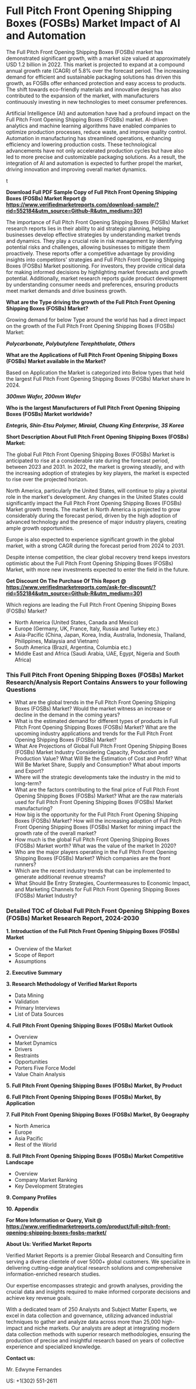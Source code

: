 <meta name="title" content="Global Full Pitch Front Opening Shipping Boxes (FOSBs) Market Impact of AI and Automation"><meta name="description" content="The Full Pitch Front Opening Shipping Boxes (FOSBs) market has demonstrated significant growth, with a market size valued at approximately USD 1.2 billion in 2022. Thi"><meta name="title" content="Full Pitch Front Opening Shipping Boxes (FOSBs) Market Size, Share, Scope, Trends, Growth, Opportunities, Analysis, Forecast"><h1>Full Pitch Front Opening Shipping Boxes (FOSBs) Market Impact of AI and Automation</h1><p>The Full Pitch Front Opening Shipping Boxes (FOSBs) market has demonstrated significant growth, with a market size valued at approximately USD 1.2 billion in 2022. This market is projected to expand at a compound annual growth rate (CAGR) of 5.8% over the forecast period. The increasing demand for efficient and sustainable packaging solutions has driven this growth, as FOSBs offer enhanced protection and easy access to products. The shift towards eco-friendly materials and innovative designs has also contributed to the expansion of the market, with manufacturers continuously investing in new technologies to meet consumer preferences.</p><p>Artificial Intelligence (AI) and automation have had a profound impact on the Full Pitch Front Opening Shipping Boxes (FOSBs) market. AI-driven analytics and machine learning algorithms have enabled companies to optimize production processes, reduce waste, and improve quality control. Automation in manufacturing has streamlined operations, enhancing efficiency and lowering production costs. These technological advancements have not only accelerated production cycles but have also led to more precise and customizable packaging solutions. As a result, the integration of AI and automation is expected to further propel the market, driving innovation and improving overall market dynamics.</p>t</p><p id="" class=""><strong>Download Full PDF Sample Copy of Full Pitch Front Opening Shipping Boxes (FOSBs) Market Report @ <a href="https://www.verifiedmarketreports.com/download-sample/?rid=552184&utm_source=Github-R&utm_medium=301" target="_blank">https://www.verifiedmarketreports.com/download-sample/?rid=552184&utm_source=Github-R&utm_medium=301</a></strong></p><p>The importance of&nbsp;Full Pitch Front Opening Shipping Boxes (FOSBs) Market research reports lies in their ability to aid strategic planning, helping businesses develop effective strategies by understanding market trends and dynamics. They play a crucial role in risk management by identifying potential risks and challenges, allowing businesses to mitigate them proactively. These reports offer a competitive advantage by providing insights into competitors' strategies and Full Pitch Front Opening Shipping Boxes (FOSBs) Market positioning. For investors, they provide critical data for making informed decisions by highlighting market forecasts and growth potential. Additionally, market research reports guide product development by understanding consumer needs and preferences, ensuring products meet market demands and drive business growth.</p><p><strong>What are the&nbsp;Type driving the growth of the Full Pitch Front Opening Shipping Boxes (FOSBs) Market?</strong></p><p id="" class="">Growing demand for below Type around the world has had a direct impact on the growth of the Full Pitch Front Opening Shipping Boxes (FOSBs) Market:</p><em><strong>Polycarbonate, Polybutylene Terephthalate, Others</strong></em></p><strong>What are the&nbsp;Applications&nbsp;of Full Pitch Front Opening Shipping Boxes (FOSBs) Market available in the Market?</strong></p><p id="" class="">Based on Application the Market is categorized into Below types that held the largest Full Pitch Front Opening Shipping Boxes (FOSBs) Market share In 2024.</p><em><strong>300mm Wafer, 200mm Wafer</strong></em></p><strong>Who is the largest Manufacturers of Full Pitch Front Opening Shipping Boxes (FOSBs) Market worldwide?</strong></p><p><em><strong>Entegris, Shin-Etsu Polymer, Miraial, Chuang King Enterprise, 3S Korea</strong></em></p><p id="" class=""><strong>Short Description About Full Pitch Front Opening Shipping Boxes (FOSBs) Market:</strong></p><p>The global Full Pitch Front Opening Shipping Boxes (FOSBs) Market is anticipated to rise at a considerable rate during the forecast period, between 2023 and 2031. In 2022, the market is growing steadily, and with the increasing adoption of strategies by key players, the market is expected to rise over the projected horizon.</p><p>North America, particularly the United States, will continue to play a pivotal role in the market's development. Any changes in the United States could significantly impact the Full Pitch Front Opening Shipping Boxes (FOSBs) Market growth trends. The market in North America is projected to grow considerably during the forecast period, driven by the high adoption of advanced technology and the presence of major industry players, creating ample growth opportunities.</p><p>Europe is also expected to experience significant growth in the global market, with a strong CAGR during the forecast period from 2024 to 2031.</p><p>Despite intense competition, the clear global recovery trend keeps investors optimistic about the Full Pitch Front Opening Shipping Boxes (FOSBs) Market, with more new investments expected to enter the field in the future.</p><p id="" class=""><strong>Get Discount On The Purchase Of This Report @ <a href="https://www.verifiedmarketreports.com/ask-for-discount/?rid=552184&utm_source=Github-R&utm_medium=301" target="_blank">https://www.verifiedmarketreports.com/ask-for-discount/?rid=552184&utm_source=Github-R&utm_medium=301</a></strong></p>Which regions are leading the Full Pitch Front Opening Shipping Boxes (FOSBs) Market?</p><ul><li>North America (United States, Canada and Mexico)</li><li>Europe (Germany, UK, France, Italy, Russia and Turkey etc.)</li><li>Asia-Pacific (China, Japan, Korea, India, Australia, Indonesia, Thailand, Philippines, Malaysia and Vietnam)</li><li>South America (Brazil, Argentina, Columbia etc.)</li><li>Middle East and Africa (Saudi Arabia, UAE, Egypt, Nigeria and South Africa)</li></ul><h3 id="" class="">This Full Pitch Front Opening Shipping Boxes (FOSBs) Market Research/Analysis Report Contains Answers to your following Questions</h3><ul><li>What are the global trends in the Full Pitch Front Opening Shipping Boxes (FOSBs) Market? Would the market witness an increase or decline in the demand in the coming years?</li><li>What is the estimated demand for different types of products in Full Pitch Front Opening Shipping Boxes (FOSBs) Market? What are the upcoming industry applications and trends for the Full Pitch Front Opening Shipping Boxes (FOSBs) Market?</li><li>What Are Projections of Global Full Pitch Front Opening Shipping Boxes (FOSBs) Market Industry Considering Capacity, Production and Production Value? What Will Be the Estimation of Cost and Profit? What Will Be Market Share, Supply and Consumption? What about imports and Export?</li><li>Where will the strategic developments take the industry in the mid to long-term?</li><li>What are the factors contributing to the final price of Full Pitch Front Opening Shipping Boxes (FOSBs) Market? What are the raw materials used for Full Pitch Front Opening Shipping Boxes (FOSBs) Market manufacturing?</li><li>How big is the opportunity for the Full Pitch Front Opening Shipping Boxes (FOSBs) Market? How will the increasing adoption of Full Pitch Front Opening Shipping Boxes (FOSBs) Market for mining impact the growth rate of the overall market?</li><li>How much is the global Full Pitch Front Opening Shipping Boxes (FOSBs) Market worth? What was the value of the market In 2020?</li><li>Who are the major players operating in the Full Pitch Front Opening Shipping Boxes (FOSBs) Market? Which companies are the front runners?</li><li>Which are the recent industry trends that can be implemented to generate additional revenue streams?</li><li>What Should Be Entry Strategies, Countermeasures to Economic Impact, and Marketing Channels for Full Pitch Front Opening Shipping Boxes (FOSBs) Market Industry?</li></ul><h3 id="" class="">Detailed TOC of Global Full Pitch Front Opening Shipping Boxes (FOSBs) Market Research Report, 2024-2030</h3><p id="" class=""><strong>1. Introduction of the Full Pitch Front Opening Shipping Boxes (FOSBs) Market</strong></p><ul><li>Overview of the Market</li><li>Scope of Report</li><li>Assumptions</li></ul><p id="" class=""><strong>2. Executive Summary</strong></p><p id="" class=""><strong>3. Research Methodology of Verified Market Reports</strong></p><ul><li>Data Mining</li><li>Validation</li><li>Primary Interviews</li><li>List of Data Sources</li></ul><p id="" class=""><strong>4. Full Pitch Front Opening Shipping Boxes (FOSBs) Market Outlook</strong></p><ul><li>Overview</li><li>Market Dynamics</li><li>Drivers</li><li>Restraints</li><li>Opportunities</li><li>Porters Five Force Model</li><li>Value Chain Analysis</li></ul><p id="" class=""><strong>5. Full Pitch Front Opening Shipping Boxes (FOSBs) Market, By Product</strong></p><p id="" class=""><strong>6. Full Pitch Front Opening Shipping Boxes (FOSBs) Market, By Application</strong></p><p id="" class=""><strong>7. Full Pitch Front Opening Shipping Boxes (FOSBs) Market, By Geography</strong></p><ul><li>North America</li><li>Europe</li><li>Asia Pacific</li><li>Rest of the World</li></ul><p id="" class=""><strong>8. Full Pitch Front Opening Shipping Boxes (FOSBs) Market Competitive Landscape</strong></p><ul><li>Overview</li><li>Company Market Ranking</li><li>Key Development Strategies</li></ul><p id="" class=""><strong>9. Company Profiles</strong></p><p id="" class=""><strong>10. Appendix</strong></p><p id="" class=""><strong>For More Information or Query, Visit @ <a href="https://www.verifiedmarketreports.com/product/full-pitch-front-opening-shipping-boxes-fosbs-market/" target="_blank">https://www.verifiedmarketreports.com/product/full-pitch-front-opening-shipping-boxes-fosbs-market/</a></strong></p><p id="" class=""><strong>About Us: Verified Market Reports</strong></p><p id="" class="">Verified Market Reports is a premier Global Research and Consulting firm serving a diverse clientele of over 5000+ global customers. We specialize in delivering cutting-edge analytical research solutions and comprehensive information-enriched research studies.</p><p id="" class="">Our expertise encompasses strategic and growth analyses, providing the crucial data and insights required to make informed corporate decisions and achieve key revenue goals.</p><p id="" class="">With a dedicated team of 250 Analysts and Subject Matter Experts, we excel in data collection and governance, utilizing advanced industrial techniques to gather and analyze data across more than 25,000 high-impact and niche markets. Our analysts are adept at integrating modern data collection methods with superior research methodologies, ensuring the production of precise and insightful research based on years of collective experience and specialized knowledge.</p><p id="" class=""><strong>Contact us:</strong></p><p id="" class="">Mr. Edwyne Fernandes</p><p id="" class="">US: +1(302) 551-2611</p>